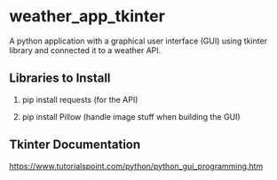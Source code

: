 # weather_app_tkinter

A python application with a graphical user interface (GUI) using tkinter library and connected it to a weather API.

## Libraries to Install

1. pip install requests (for the API)

2. pip install Pillow (handle image stuff when building the GUI)

## Tkinter Documentation

<https://www.tutorialspoint.com/python/python_gui_programming.htm>



